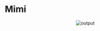 # Mimi


<p align="center">
  <img src="https://github.com/user-attachments/assets/46547dfb-4be3-4ffc-a0a7-e6fad191736a" alt="output">
</p>
